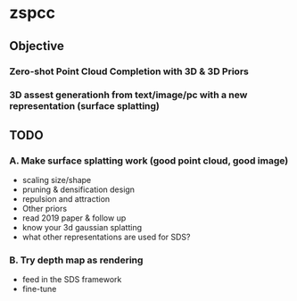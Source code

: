 # zspcc 
## Objective
### Zero-shot Point Cloud Completion with 3D & 3D Priors

### 3D assest generationh from text/image/pc with a new representation (surface splatting)

## TODO
### A. Make surface splatting work (good point cloud, good image)
- scaling size/shape
- pruning & densification design
- repulsion and attraction
- Other priors
- read 2019 paper & follow up 
- know your 3d gaussian splatting
- what other representations are used for SDS? 

### B. Try depth map as rendering
- feed in the SDS framework
- fine-tune
  